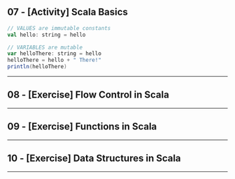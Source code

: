 ## 07 - [Activity] Scala Basics

```scala
// VALUES are immutable constants
val hello: string = hello

// VARIABLES are mutable
var helloThere: string = hello
helloThere = hello + " There!"
println(helloThere)
```

***

## 08 - [Exercise] Flow Control in Scala

***

## 09 - [Exercise] Functions in Scala

***

## 10 - [Exercise] Data Structures in Scala

***
